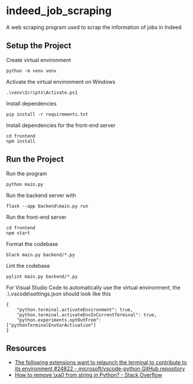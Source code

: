 # indeed_job_scraping

A web scraping program used to scrap the information of jobs in Indeed

## Setup the Project

Create virtual environment
```
python -m venv venv
```

Activate the virtual environment on Windows
```
.\venv\Scripts\Activate.ps1
```

Install dependencies
```
pip install -r requirements.txt
```

Install dependencies for the front-end server
```
cd frontend
npm install
```

## Run the Project

Run the program
```
python main.py
```

Run the backend server with
```
flask --app backend\main.py run
```

Run the front-end server
```
cd frontend
npm start
```

Format the codebase
```
black main.py backend/*.py
```

Lint the codebase
```
pylint main.py backend/*.py
```

For Visual Studio Code to automatically use the virtual environment, the .\\.vscode\\settings.json should look like this
```
{
    "python.terminal.activateEnvironment": true,
    "python.terminal.activateEnvInCurrentTerminal": true,
    "python.experiments.optOutFrom": ["pythonTerminalEnvVarActivation"]
}
```

## Resources
* [The following extensions want to relaunch the terminal to contribute to its environment #24822 - microsoft/vscode-python GitHub repository](https://github.com/microsoft/vscode-python/issues/24822)
* [How to remove \xa0 from string in Python? - Stack Overflow](https://stackoverflow.com/questions/10993612/how-to-remove-xa0-from-string-in-python)